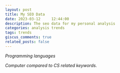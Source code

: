 ```yaml
---
layout: post
title: My SEO Data
date: 2023-03-12     12:44:00
description: The seo data for my personal analysis
categories: analysis trends
tags: trends
giscus_comments: true
related_posts: false
---
```

<!-- style for graphs -->
<script type="text/javascript">
    function toggle_graphs(theme_name) {
        const para = document.getElementsByClassName('stat_graph');
        console.log(para)
        for (let i = 0; i<para.length; i++) {
            let frame = para[i].getElementsByTagName('iframe')[0];
            if (theme_name == "dark") {
                frame.style.filter = "invert(80%)";
            } else {
                frame.style.filter = "invert(0%)";
            }
        }
    }
    
    document.addEventListener('DOMContentLoaded', function() {
        toggle_graphs(localStorage.getItem("theme"))
        const mode_toggle = document.getElementById("light-toggle");
        mode_toggle.addEventListener("click", function() {
            // add logic for inversion
            toggle_graphs(localStorage.getItem("theme"));
        });
    });
</script>

<!--script for google trends for 5 yr -->
<script type="text/javascript" src="https://ssl.gstatic.com/trends_nrtr/3261_RC06/embed_loader.js"></script> 
<script type="text/javascript">
    function getTrends5yrIntl(keywords) {
        let dur = "today 5-y";
        let geo = "";
        let expQueryStr = keywords.join(",");
        expQueryStr = 
        expQueryStr = `date=today%205-y&q=${expQueryStr}&hl=en`;
        let compItem = {
            "comparisonItem": [],
            "category": 0,
            "property": ""
        };
        for (k in keywords)
            compItem["comparisonItem"].push(
                {
                    "keyword": keywords[k],
                    "geo": geo,
                    "time": dur
                }
            );
        let expQuery = {
            "exploreQuery": expQueryStr,
            "guestPath":"https://trends.google.com:443/trends/embed/"
        };
        trends.embed.renderExploreWidget("TIMESERIES", compItem, expQuery);
    }
</script>

<p class="stat_graph">
<script type="text/javascript"> 
    getTrends5yrIntl(['C', 'Java', 'Python'])
</script>
<em>Programming languages </em>
</p>

<p class="stat_graph">
<script type="text/javascript"> 
    getTrends5yrIntl(['computer', 'algorithm', 'coding'])
</script>
<em>Computer compared to CS related keywords. </em>
</p>